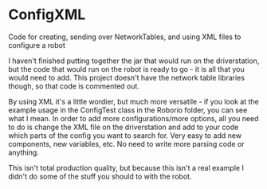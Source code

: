 # ConfigXML
Code for creating, sending over NetworkTables, and using XML files to configure a robot

I haven't finished putting together the jar that would run on the driverstation, but the code that would run on the robot is ready to go - it is all that you would need to add. This project doesn't have the network table libraries though, so that code is commented out.

By using XML it's a little wordier, but much more versatile - if you look at the example usage in the ConfigTest class in the Roborio folder, you can see what I mean. In order to add more configurations/more options, all you need to do is change the XML file on the driverstation and add to your code which parts of the config you want to search for. Very easy to add new components, new variables, etc. No need to write more parsing code or anything.

This isn't total production quality, but because this isn't a real example I didn't do some of the stuff you should to with the robot.
